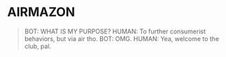 # AIRMAZON

> BOT: WHAT IS MY PURPOSE?
> HUMAN: To further consumerist behaviors, but via air tho.
> BOT: OMG.
> HUMAN: Yea, welcome to the club, pal.